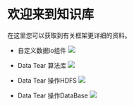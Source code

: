 # 欢迎来到知识库

在这里您可以获取到有关框架更详细的资料。

- 自定义数据io组件
  <a href="https://github.com/BeardedManZhao/dataTear/blob/main/KnowledgeDocument/Customized%20data%20io%20components-Chinese.md">
  <img src = "https://user-images.githubusercontent.com/113756063/193392540-8eb1a5d1-6e24-46af-9292-7de9c2d190ae.png"/>
  </a>

- Data Tear 算法库
  <a href="https://github.com/BeardedManZhao/dataTear/blob/main/KnowledgeDocument/Data%20Tear%20algorithm%20component%20library-Chinese.md">
  <img src = "https://user-images.githubusercontent.com/113756063/193436954-46e813e4-deed-4cd2-af1d-b3625bc22da3.png"/>
  </a>

- Data Tear 操作HDFS
  <a href="https://github.com/BeardedManZhao/dataTear/blob/main/KnowledgeDocument/Data%20Tear%20Operation%20HDFS-Chinese.md">
  <img src = "https://user-images.githubusercontent.com/113756063/193498369-57a871a2-0e31-4791-9e25-95bbc302ca6d.png"/>
  </a>
  
- Data Tear 操作DataBase
  <a href="https://github.com/BeardedManZhao/dataTear/blob/core/KnowledgeDocument/DataTear%20reads%20and%20writes%20in%20database-Chinese.md">
  <img src = "https://user-images.githubusercontent.com/113756063/194055931-1e6a9e72-83df-42b8-99d9-8d422fb8d4f6.png"/>
  </a>

